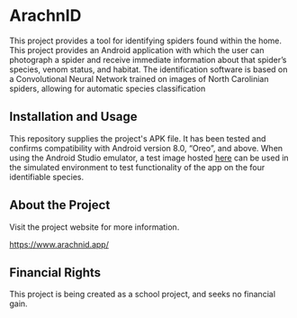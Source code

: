 # ArachnID

This project provides a tool for identifying spiders found within the home. This project provides an Android application with which the user can photograph a spider and receive immediate information about that spider’s species, venom status, and habitat. The identification software is based on a Convolutional Neural Network trained on images of North Carolinian spiders, allowing for automatic species classification

## Installation and Usage

This repository supplies the project's APK file. It has been tested and confirms compatibility with Android version 8.0, “Oreo”, and above.
When using the Android Studio emulator, a test image hosted [here](https://www.arachnid.app/static/test_array.png) can be used in the simulated environment to test functionality of the app on the four identifiable species.

## About the Project

Visit the project website for more information.

https://www.arachnid.app/

## Financial Rights
This project is being created as a school project, and seeks no financial gain.
